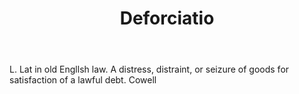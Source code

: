 ---
title: Deforciatio
letter: D
permalink: "/definitions/bld-deforciatio.html"
body: L. Lat in old Engllsh law. A distress, distraint, or seizure of goods for satisfaction
  of a lawful debt. Cowell
published_at: '2018-07-07'
source: Black's Law Dictionary 2nd Ed (1910)
layout: post
---